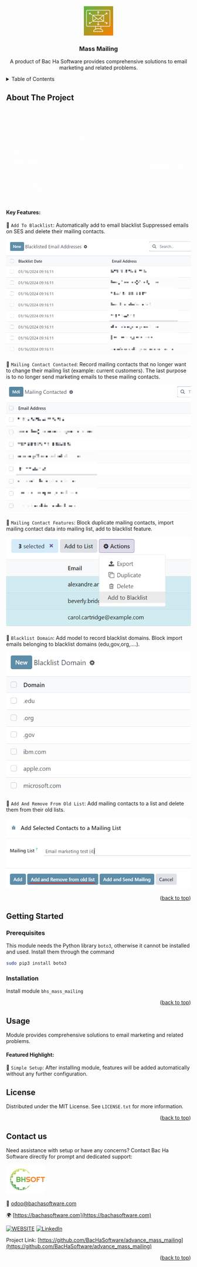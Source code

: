 
<a name="readme-top"></a>

<!-- PROJECT DETAILS -->
<br />
<div align="center">
  <a href="https://github.com/BacHaSoftware/advance_mass_mailing">
    <img src="/bhs_mass_mailing/static/description/icon.png" alt="Logo" width="80" height="80">
  </a>

  <h3 align="center">Mass Mailing</h3>

  <p align="center">
    A product of Bac Ha Software provides comprehensive solutions to email marketing and related problems.
  </p>
</div>



<!-- TABLE OF CONTENTS -->
<details>
  <summary>Table of Contents</summary>
  <ol>
    <li>
      <a href="#about-the-project">About The Project</a>
    </li>
    <li>
      <a href="#getting-started">Getting Started</a>
      <ul>
        <li><a href="#prerequisites">Prerequisites</a></li>
        <li><a href="#installation">Installation</a></li>
      </ul>
    </li>
    <li><a href="#usage">Usage</a></li>
    <li><a href="#license">License</a></li>
    <li><a href="#contact-us">Contact us</a></li>
  </ol>
</details>



<!-- ABOUT THE PROJECT -->
## About The Project

<div align="left">
  <a href="https://github.com/BacHaSoftware/advance_mass_mailing">
    <img src="/bhs_mass_mailing/static/description/banner.gif" alt="Setting">
  </a>
</div>

#### Key Features:

🌟 <code>Add To Blacklist</code>: Automatically add to email blacklist Suppressed emails on SES and delete their mailing contacts.

<div align="left">
    <a href="https://github.com/BacHaSoftware/advance_mass_mailing">
        <img src="/bhs_mass_mailing/static/description/imgs/screen/blacklist.png" alt="Setting">
    </a>
</div>

🌟 <code>Mailing Contact Contacted</code>: Record mailing contacts that no longer want to change their mailing list (example: current customers). The last purpose is to no longer send marketing emails to these mailing contacts.

<div align="left">
    <a href="https://github.com/BacHaSoftware/advance_mass_mailing">
        <img src="/bhs_mass_mailing/static/description/imgs/screen/contacted.png" alt="Setting">
    </a>
</div>

🌟 <code>Mailing Contact Features</code>: Block duplicate mailing contacts, import mailing contact data into mailing list, add to blacklist feature.

<div align="left">
    <a href="https://github.com/BacHaSoftware/advance_mass_mailing">
        <img src="/bhs_mass_mailing/static/description/imgs/screen/contact.png" alt="Setting">
    </a>
</div>

🌟 <code>Blacklist Domain</code>: Add model to record blacklist domains. Block import emails belonging to blacklist domains (edu,gov,org,....).

<div align="left">
    <a href="https://github.com/BacHaSoftware/advance_mass_mailing">
        <img src="/bhs_mass_mailing/static/description/imgs/screen/domain.png" alt="Setting">
    </a>
</div>

🌟 <code>Add And Remove From Old List</code>: Add mailing contacts to a list and delete them from their old lists.

<div align="left">
    <a href="https://github.com/BacHaSoftware/advance_mass_mailing">
        <img src="/bhs_mass_mailing/static/description/imgs/screen/list.png" alt="Setting">
    </a>
</div>

<p align="right">(<a href="#readme-top">back to top</a>)</p>


<!-- GETTING STARTED -->
## Getting Started

<!-- PREREQUISTES   -->
### Prerequisites

This module needs the Python library <code>boto3</code>, otherwise it cannot be installed and used. Install them through the command
  ```sh
  sudo pip3 install boto3
  ```

### Installation

Install module  <code>bhs_mass_mailing</code>

<p align="right">(<a href="#readme-top">back to top</a>)</p>

<!-- USAGE EXAMPLES -->
## Usage

Module provides comprehensive solutions to email marketing and related problems.

#### Featured Highlight:

🌟 <code>Simple Setup</code>: After installing module, features will be added automatically without any further configuration.


<!-- LICENSE -->
## License

Distributed under the MIT License. See `LICENSE.txt` for more information.

<p align="right">(<a href="#readme-top">back to top</a>)</p>



<!-- CONTACT US-->
## Contact us
Need assistance with setup or have any concerns? Contact Bac Ha Software directly for prompt and dedicated support:
<div align="left">
  <a href="https://github.com/BacHaSoftware">
    <img src="/bhs_mass_mailing/static/description/imgs/logo.png" alt="Logo" height="80">
  </a>
</div>

📨 odoo@bachasoftware.com

🌍 [https://bachasoftware.com](https://bachasoftware.com)

[![WEBSITE][website-shield]][website-url] [![LinkedIn][linkedin-shield]][linkedin-url]

Project Link: [https://github.com/BacHaSoftware/advance_mass_mailing](https://github.com/BacHaSoftware/advance_mass_mailing)


<p align="right">(<a href="#readme-top">back to top</a>)</p>



<!-- MARKDOWN LINKS & IMAGES -->
<!-- https://www.markdownguide.org/basic-syntax/#reference-style-links -->
[license-url]: https://github.com/BacHaSoftware/advance_mass_mailing/blob/17.0/LICENSE.txt
[linkedin-shield]: https://img.shields.io/badge/-LinkedIn-black.svg?style=for-the-badge&logo=linkedin&colorB=555
[linkedin-url]: https://www.linkedin.com/company/bac-ha-software
[website-shield]: https://img.shields.io/badge/-website-black.svg?style=for-the-badge&logo=website&colorB=555
[website-url]: https://bachasoftware.com
